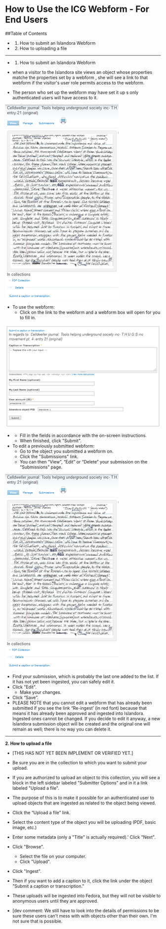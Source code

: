 # How to Use the ICG Webform - For End Users

##Table of Contents

* 1. How to submit an Islandora Webform
* 2. How to uploading a file

***

* 1. How to submit an Islandora Webform

* when a visitor to the Islandora site views an object whose properties matche the properties set by a webform , she will see a link to that webform if the visitor's user role permits access to the webform.
* The person who set up the webform may have set it up s only authenticated users will have access to it.

![webform_12.png](/how_to_documentation/images/webform_12.png)

* To use the webform:
  * Click on the link to the webform and a webform box will open for you to fill in.

![webform_13.png](/how_to_documentation/images/webform_13.png)

*  
  * Fill in the fields in accordance with the on-screen instructions.
  * When finished, click "Submit".
* To edit a previously submitted webform:
  * Go to the object you submitted a webform on.
  * Click the "Submissions" link.
  * You can then “View”, “Edit” or “Delete” your submission on the “Submissions” page.

![webform_14.png](/how_to_documentation/images/webform_12.png)

  * Find your submission, which is probably the last one added to the list. If it has not yet been ingested, you can safely edit it.
  * Click "Edit".
    * Make your changes.
  * Click “Save”.
* PLEASE NOTE that you cannot edit a webform that has already been submitted if you see the link “Re-ingest’ (in red font) because that means it has already been approved and ingested into Islandora. Ingested ones cannot be changed. If you decide to edit it anyway, a new Islandora submission object will be created and the original one will remain as well; there is no way you can delete it.

***

**2. How to upload a file**

* [THIS HAS NOT YET BEEN IMPLEMENT OR VERIFIED YET.]

* Be sure you are in the collection to which you want to submit your upload.
* If you are authorized to upload an object to this collection, you will see a block in the left sidebar labeled "Submitter Options" and in it a link labeled "Upload a file".
* The purpose of this is to make it possible for an authenticated user to upload objects that are ingested as related to the object being viewed.

* Click the “Upload a file” link.
* Select the content type of the object you will be uploading (PDF, basic image, etc.)
* Enter some metadata (only a "Title" is actually required).' Click "Next".
* Click "Browse".
  * Select the file on your computer.
  * Click "Upload".
* Click "Ingest".

* Then if you want to add a caption to it, click the link under the object "Submit a caption or transcription."
* These uploads will be ingested into Fedora, but they will not be visible to anonymous users until they are approved.
* [dev comment: We still have to look into the details of permissions to be sure these users can't mess with with objects other than their own. I'm not sure that is possible.
